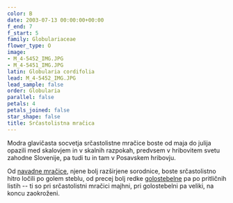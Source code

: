 ```yaml
---
color: B
date: 2003-07-13 00:00:00+00:00
f_end: 7
f_start: 5
family: Globulariaceae
flower_type: O
image:
- M_4-5452_IMG.JPG
- M_4-5451_IMG.JPG
latin: Globularia cordifolia
lead: M_4-5452_IMG.JPG
lead_sample: false
order: Globularia
parallel: false
petals: 4
petals_joined: false
star_shape: false
title: Srčastolistna mračica
---
```

Modra glavičasta socvetja srčastolistne mračice boste od maja do julija opazili med skalovjem in v skalnih razpokah, predvsem v hribovitem svetu zahodne Slovenije, pa tudi tu in tam v Posavskem hribovju.

Od [navadne mračice](../globulariapunctata/), njene bolj razširjene sorodnice, boste srčastolistno hitro ločili po golem steblu, od precej bolj redke [golostebelne](../globularianudicaulis/) pa po pritličnih listih -- ti so pri srčastolistni mračici majhni, pri golostebelni pa veliki, na koncu zaokroženi.
